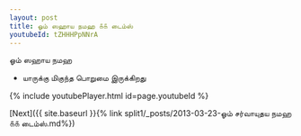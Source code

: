 ```yaml
---
layout: post
title: ஓம் ஸஹாய நமஹ ௧௧ டைம்ஸ்
youtubeId: tZHHHPpNNrA
---
```

 
 
 ஓம் ஸஹாய நமஹ  
 
 -  யாருக்கு மிகுந்த பொறுமை இருக்கிறது 
 
  
 
  
 
 
 
 
 
 


{% include youtubePlayer.html id=page.youtubeId %}
 
[Next]({{ site.baseurl }}{% link  split1/_posts/2013-03-23-ஓம் சர்வாயுதய நமஹ ௧௧ டைம்ஸ்.md%})
 

